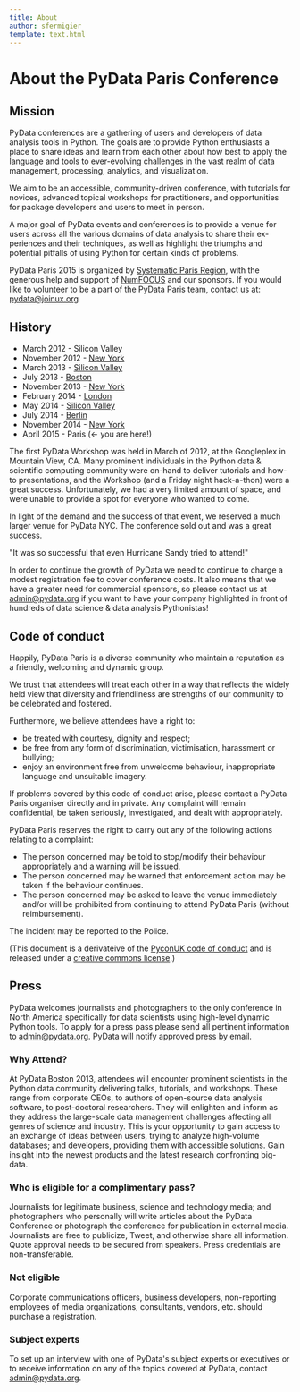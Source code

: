 ```yaml
---
title: About
author: sfermigier
template: text.html
---
```


# About the PyData Paris Conference

<a id="mission"></a>
## Mission

PyData conferences are a gathering of users and developers of data
analysis tools in Python. The goals are to provide Python enthusiasts
a place to share ideas and learn from each other about how best to
apply the language and tools to ever-evolving challenges in the vast
realm of data management, processing, analytics, and
visualization.

We aim to be an accessible, community-driven conference, with
tutorials for novices, advanced topical workshops for practitioners,
and opportunities for package developers and users to meet in
person.

A major goal of PyData events and conferences is to provide a venue
for users across all the various domains of data analysis to share
their ex- periences and their techniques, as well as highlight the
triumphs and potential pitfalls of using Python for certain kinds of
problems.


PyData Paris 2015 is organized by <a href="http://www.systematic-paris-region.org/">Systematic Paris
Region</a>,
with the generous help and support of <a href="http://numfocus.org/">NumFOCUS</a>
and our sponsors. If you would like to
volunteer to be a part of the PyData Paris team, contact us at: <a href="mailto:pydata@joinux.org">pydata@joinux.org</a>


<a id="history"></a>
## History

- March 2012 - Silicon Valley
- November 2012 - <a href="http://nyc2012.pydata.org/">New York</a>
- March 2013 - <a href="http://pydata.org/sv2013">Silicon Valley</a>
- July 2013 - <a href="http://pydata.org/bos2013">Boston</a>
- November 2013 - <a href="http://pydata.org/nyc2013">New York</a>
- February 2014 - <a href="http://pydata.org/ldn2014">London</a>
- May 2014 - <a href="http://pydata.org/sv2014">Silicon Valley</a>
- July 2014 - <a href="http://pydata.org/berlin2014">Berlin</a>
- November 2014 - <a href="http://pydata.org/nyc2014">New York</a>
- April 2015 - Paris (&lt;- you are here!)


The first PyData Workshop was held in March of 2012, at the Googleplex in Mountain View, CA. Many prominent individuals in the Python data & scientific computing community were on-hand to deliver tutorials and how-to presentations, and the Workshop (and a Friday night hack-a-thon) were a great success. Unfortunately, we had a very limited amount of space, and were unable to provide a spot for everyone who wanted to come.

In light of the demand and the success of that event, we reserved a much larger venue for PyData NYC. The conference sold out and was a great success.

"It was so successful that even Hurricane Sandy tried to attend!"

In order to continue the growth of PyData we need to continue to charge a modest registration fee to cover conference costs. It also means that we have a greater need for commercial sponsors, so please contact us at admin@pydata.org if you want to have your company highlighted in front of hundreds of data science & data analysis Pythonistas!


<a id="coc"></a>
## Code of conduct

Happily, PyData Paris is a diverse community who maintain a reputation as a friendly, welcoming and dynamic group.

We trust that attendees will treat each other in a way that reflects the widely held view that diversity and friendliness are strengths of our community to be celebrated and fostered.

Furthermore, we believe attendees have a right to:

- be treated with courtesy, dignity and respect;
- be free from any form of discrimination, victimisation, harassment or bullying;
- enjoy an environment free from unwelcome behaviour, inappropriate language and unsuitable imagery.

If problems covered by this code of conduct arise, please contact a PyData Paris organiser directly and in private. Any complaint will remain confidential, be taken seriously, investigated, and dealt with appropriately.

PyData Paris reserves the right to carry out any of the following actions relating to a complaint:

- The person concerned may be told to stop/modify their behaviour appropriately and a warning will be issued.
- The person concerned may be warned that enforcement action may be taken if the behaviour continues.
- The person concerned may be asked to leave the venue immediately and/or will be prohibited from continuing to attend PyData Paris (without reimbursement).

The incident may be reported to the Police.

(This document is a derivateive of the [PyconUK code of conduct](http://pyconuk.net/CodeOfConduct) and is released under a [creative commons license](http://creativecommons.org/licenses/by-nc-sa/3.0/).)

<a id="press"></a>
## Press

PyData welcomes journalists and photographers to the only conference in North America specifically for data scientists using high-level dynamic Python tools. To apply for a press pass please send all pertinent information to admin@pydata.org. PyData will notify approved press by email.

### Why Attend?

At PyData Boston 2013, attendees will encounter prominent scientists in the Python data community delivering talks, tutorials, and workshops. These range from corporate CEOs, to authors of open-source data analysis software, to post-doctoral researchers. They will enlighten and inform as they address the large-scale data management challenges affecting all genres of science and industry. This is your opportunity to gain access to an exchange of ideas between users, trying to analyze high-volume databases; and developers, providing them with accessible solutions. Gain insight into the newest products and the latest research confronting big-data.

### Who is eligible for a complimentary pass?

Journalists for legitimate business, science and technology media; and photographers who personally will write articles about the PyData Conference or photograph the conference for publication in external media. Journalists are free to publicize, Tweet, and otherwise share all information. Quote approval needs to be secured from speakers. Press credentials are non-transferable.

### Not eligible

Corporate communications officers, business developers, non-reporting employees of media organizations, consultants, vendors, etc. should purchase a registration.

### Subject experts

To set up an interview with one of PyData's subject experts or executives or to receive information on any of the topics covered at PyData, contact admin@pydata.org.

